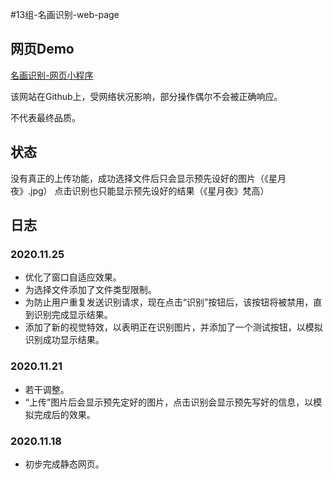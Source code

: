 #13组-名画识别-web-page

## 网页Demo

[名画识别-网页小程序](https://lainzare.github.io/painting.github.io/)

该网站在Github上，受网络状况影响，部分操作偶尔不会被正确响应。

不代表最终品质。

## 状态

没有真正的上传功能，成功选择文件后只会显示预先设好的图片（《星月夜》.jpg） 点击识别也只能显示预先设好的结果（《星月夜》梵高）

## 日志

### 2020.11.25

- 优化了窗口自适应效果。
- 为选择文件添加了文件类型限制。
- 为防止用户重复发送识别请求，现在点击“识别”按钮后，该按钮将被禁用，直到识别完成显示结果。
- 添加了新的视觉特效，以表明正在识别图片，并添加了一个测试按钮，以模拟识别成功显示结果。

### 2020.11.21

- 若干调整。
- “上传”图片后会显示预先定好的图片，点击识别会显示预先写好的信息，以模拟完成后的效果。

### 2020.11.18

- 初步完成静态网页。
